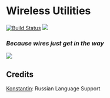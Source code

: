 # Wireless Utilities
[![Build Status](https://jenkins.lord.moe/job/Wireless%20Utilities/badge/icon)](https://jenkins.lord.moe/job/Wireless%20Utilities/) [![](https://cf.way2muchnoise.eu/full_wireless-utilities_downloads.svg)](https://minecraft.curseforge.com/projects/wireless-utilities)
### _Because wires just get in the way_

![](https://i.imgur.com/tkn7sMn.png)

## Credits

[Konstantin](https://github.com/kellixon): Russian Language Support